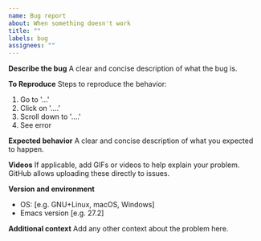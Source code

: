 ```yaml
---
name: Bug report
about: When something doesn't work
title: ""
labels: bug
assignees: ""
---
```


**Describe the bug**
A clear and concise description of what the bug is.

**To Reproduce**
Steps to reproduce the behavior:

1. Go to '...'
2. Click on '....'
3. Scroll down to '....'
4. See error

**Expected behavior**
A clear and concise description of what you expected to happen.

**Videos**
If applicable, add GIFs or videos to help explain your problem. GitHub allows uploading these directly to issues.

**Version and environment**

- OS: [e.g. GNU+Linux, macOS, Windows]
- Emacs version [e.g. 27.2]

**Additional context**
Add any other context about the problem here.
